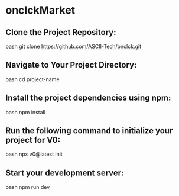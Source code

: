 # onclckMarket

## Clone the Project Repository:
bash
git clone https://github.com/ASCII-Tech/onclck.git

## Navigate to Your Project Directory:
bash
cd project-name

## Install the project dependencies using npm:
bash
npm install

## Run the following command to initialize your project for V0:
bash
npx v0@latest init

## Start your development server:
bash
npm run dev
